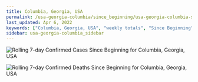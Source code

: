 ```yaml
---
title: Columbia, Georgia, USA
permalink: /usa-georgia-columbia/since_beginning/usa-georgia-columbia-since_beginning.html
last_updated: Apr 6, 2022
keywords: ["Columbia, Georgia, USA", "weekly totals", "Since Beginning"]
sidebar: usa-georgia-columbia_sidebar
---
```


![Rolling 7-day Confirmed Cases Since Beginning for Columbia, Georgia, USA](/covid_tracker/images/graphs/usa-georgia-columbia-rolling_7_days_confirmed-since_beginning_graph.png)

![Rolling 7-day Confirmed Deaths Since Beginning for Columbia, Georgia, USA](/covid_tracker/images/graphs/usa-georgia-columbia-rolling_7_days_deaths-since_beginning_graph.png)
